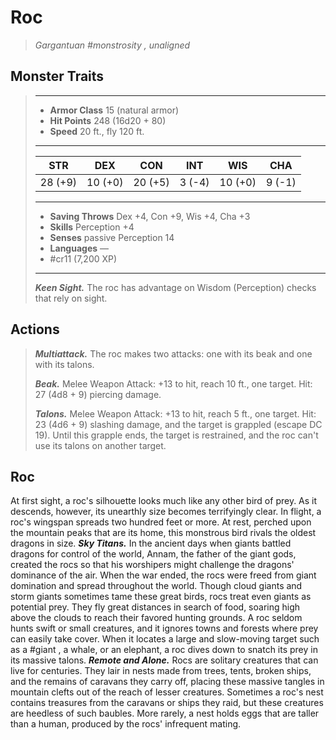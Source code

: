 # Roc
>*Gargantuan #monstrosity , unaligned*
## Monster Traits
>___
>- **Armor Class** 15 (natural armor)
>- **Hit Points** 248 (16d20 + 80)
>- **Speed** 20 ft., fly 120 ft.
>___
>|STR|DEX|CON|INT|WIS|CHA|
>|:---:|:---:|:---:|:---:|:---:|:---:|
>|28 (+9)|10 (+0)|20 (+5)|3 (-4)|10 (+0)|9 (-1)|
>___
>- **Saving Throws** Dex +4, Con +9, Wis +4, Cha +3
>- **Skills** Perception +4
>- **Senses** passive Perception 14
>- **Languages** —
>- #cr11 (7,200 XP)
>___
>***Keen Sight.*** The roc has advantage on Wisdom (Perception) checks that rely on sight.  
>
## Actions
>***Multiattack.*** The roc makes two attacks: one with its beak and one with its talons.  
>
>***Beak.*** Melee Weapon Attack: +13 to hit, reach 10 ft., one target. Hit: 27 (4d8 + 9) piercing damage.  
>
>***Talons.*** Melee Weapon Attack: +13 to hit, reach 5 ft., one target. Hit: 23 (4d6 + 9) slashing damage, and the target is grappled (escape DC 19). Until this grapple ends, the target is restrained, and the roc can't use its talons on another target.
## Roc
At first sight, a roc's silhouette looks much like any other bird of prey. As it descends, however, its unearthly size becomes terrifyingly clear. In flight, a roc's wingspan spreads two hundred feet or more. At rest, perched upon the mountain peaks that are its home, this monstrous bird rivals the oldest dragons in size.
***Sky Titans.*** In the ancient days when giants battled dragons for control of the world, Annam, the father of the giant gods, created the rocs so that his worshipers might challenge the dragons' dominance of the air.
When the war ended, the rocs were freed from giant domination and spread throughout the world.
Though cloud giants and storm giants sometimes tame these great birds, rocs treat even giants as potential prey. They fly great distances in search of food, soaring high above the clouds to reach their favored hunting grounds. A roc seldom hunts swift or small creatures, and it ignores towns and forests where prey can easily take cover. When it locates a large and slow-moving target such as a #giant , a whale, or an elephant, a roc dives down to snatch its prey in its massive talons.
***Remote and Alone.*** Rocs are solitary creatures that can live for centuries. They lair in nests made from trees, tents, broken ships, and the remains of caravans they carry off, placing these massive tangles in mountain clefts out of the reach of lesser creatures.
Sometimes a roc's nest contains treasures from the caravans or ships they raid, but these creatures are heedless of such baubles. More rarely, a nest holds eggs that are taller than a human, produced by the rocs' infrequent mating.
